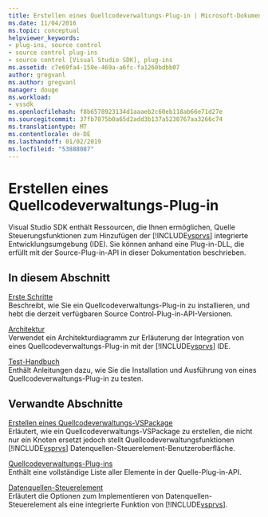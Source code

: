 ```yaml
---
title: Erstellen eines Quellcodeverwaltungs-Plug-in | Microsoft-Dokumentation
ms.date: 11/04/2016
ms.topic: conceptual
helpviewer_keywords:
- plug-ins, source control
- source control plug-ins
- source control [Visual Studio SDK], plug-ins
ms.assetid: c7e69fa4-150e-469a-a6fc-fa1260bdbb07
author: gregvanl
ms.author: gregvanl
manager: douge
ms.workload:
- vssdk
ms.openlocfilehash: f8b6578923134d1aaaeb2c60eb118ab66e71d27e
ms.sourcegitcommit: 37fb7075b0a65d2add3b137a5230767aa3266c74
ms.translationtype: MT
ms.contentlocale: de-DE
ms.lasthandoff: 01/02/2019
ms.locfileid: "53888087"
---
```

# <a name="create-a-source-control-plug-in"></a>Erstellen eines Quellcodeverwaltungs-Plug-in
Visual Studio SDK enthält Ressourcen, die Ihnen ermöglichen, Quelle Steuerungsfunktionen zum Hinzufügen der [!INCLUDE[vsprvs](../../code-quality/includes/vsprvs_md.md)] integrierte Entwicklungsumgebung (IDE). Sie können anhand eine Plug-in-DLL, die erfüllt mit der Source-Plug-in-API in dieser Dokumentation beschrieben.  
  
## <a name="in-this-section"></a>In diesem Abschnitt  
 [Erste Schritte](../../extensibility/internals/getting-started-with-source-control-plug-ins.md)  
 Beschreibt, wie Sie ein Quellcodeverwaltungs-Plug-in zu installieren, und hebt die derzeit verfügbaren Source Control-Plug-in-API-Versionen.  
  
 [Architektur](../../extensibility/internals/source-control-plug-in-architecture.md)  
 Verwendet ein Architekturdiagramm zur Erläuterung der Integration von eines Quellcodeverwaltungs-Plug-in mit der [!INCLUDE[vsprvs](../../code-quality/includes/vsprvs_md.md)] IDE.  
  
 [Test-Handbuch](../../extensibility/internals/test-guide-for-source-control-plug-ins.md)  
 Enthält Anleitungen dazu, wie Sie die Installation und Ausführung von eines Quellcodeverwaltungs-Plug-in zu testen.  
  
## <a name="related-sections"></a>Verwandte Abschnitte  
 [Erstellen eines Quellcodeverwaltungs-VSPackage](../../extensibility/internals/creating-a-source-control-vspackage.md)  
 Erläutert, wie ein Quellcodeverwaltungs-VSPackage zu erstellen, die nicht nur ein Knoten ersetzt jedoch stellt Quellcodeverwaltungsfunktionen [!INCLUDE[vsprvs](../../code-quality/includes/vsprvs_md.md)] Datenquellen-Steuerelement-Benutzeroberfläche.  
  
 [Quellcodeverwaltungs-Plug-ins](../../extensibility/source-control-plug-ins.md)  
 Enthält eine vollständige Liste aller Elemente in der Quelle-Plug-in-API.  
  
 [Datenquellen-Steuerelement](../../extensibility/internals/source-control.md)  
 Erläutert die Optionen zum Implementieren von Datenquellen-Steuerelement als eine integrierte Funktion von [!INCLUDE[vsprvs](../../code-quality/includes/vsprvs_md.md)].
